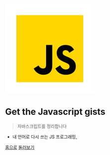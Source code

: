 ![logo](../_media/logo-js.svg)

# Get the <strong>Javascript</strong> gists

> 자바스크립트를 정리합니다

- 내 언어로 다시 쓰는 JS 프로그래밍,

[홈으로]()
[둘러보기](#Javascript-배우기)